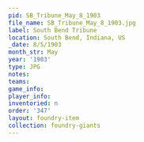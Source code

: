 ```yaml
---
pid: SB_Tribune_May_8_1903
file_name: SB_Tribune_May_8_1903.jpg
label: South Bend Tribune
location: South Bend, Indiana, US
_date: 8/5/1903
month_str: May
year: '1903'
type: JPG
notes: 
teams: 
game_info: 
player_info: 
inventoried: n
order: '347'
layout: foundry-item
collection: foundry-giants
---
```

